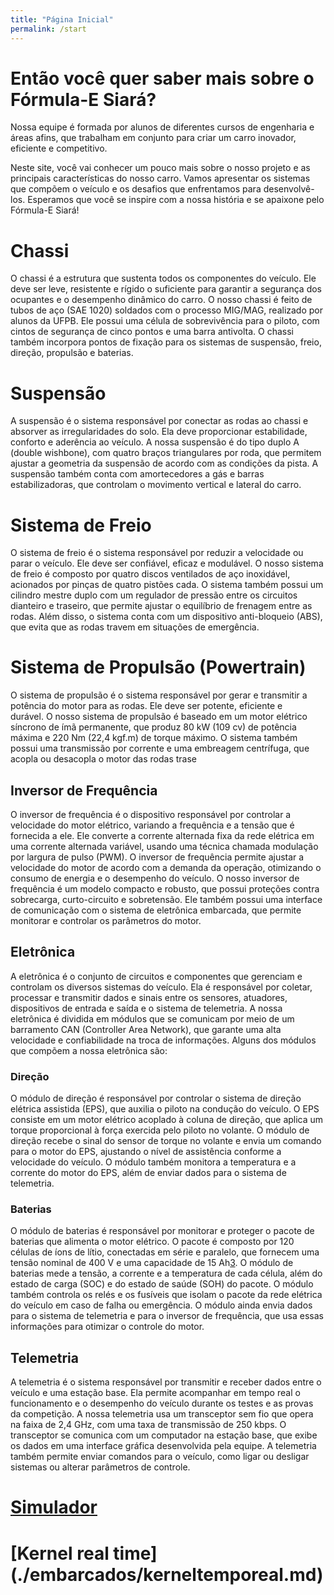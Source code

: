```yaml
---
title: "Página Inicial"
permalink: /start
---
```


# Então você quer saber mais sobre o Fórmula-E Siará?

Nossa equipe é formada por alunos de diferentes cursos de engenharia e áreas afins, que trabalham em conjunto para criar um carro inovador, eficiente e competitivo.

Neste site, você vai conhecer um pouco mais sobre o nosso projeto e as principais características do nosso carro. Vamos apresentar os sistemas que compõem o veículo e os desafios que enfrentamos para desenvolvê-los. Esperamos que você se inspire com a nossa história e se apaixone pelo Fórmula-E Siará!

# Chassi

O chassi é a estrutura que sustenta todos os componentes do veículo. Ele deve ser leve, resistente e rígido o suficiente para garantir a segurança dos ocupantes e o desempenho dinâmico do carro. O nosso chassi é feito de tubos de aço (SAE 1020) soldados com o processo MIG/MAG, realizado por alunos da UFPB. Ele possui uma célula de sobrevivência para o piloto, com cintos de segurança de cinco pontos e uma barra antivolta. O chassi também incorpora pontos de fixação para os sistemas de suspensão, freio, direção, propulsão e baterias.

# Suspensão

A suspensão é o sistema responsável por conectar as rodas ao chassi e absorver as irregularidades do solo. Ela deve proporcionar estabilidade, conforto e aderência ao veículo. A nossa suspensão é do tipo duplo A (double wishbone), com quatro braços triangulares por roda, que permitem ajustar a geometria da suspensão de acordo com as condições da pista. A suspensão também conta com amortecedores a gás e barras estabilizadoras, que controlam o movimento vertical e lateral do carro.

# Sistema de Freio

O sistema de freio é o sistema responsável por reduzir a velocidade ou parar o veículo. Ele deve ser confiável, eficaz e modulável. O nosso sistema de freio é composto por quatro discos ventilados de aço inoxidável, acionados por pinças de quatro pistões cada. O sistema também possui um cilindro mestre duplo com um regulador de pressão entre os circuitos dianteiro e traseiro, que permite ajustar o equilíbrio de frenagem entre as rodas. Além disso, o sistema conta com um dispositivo anti-bloqueio (ABS), que evita que as rodas travem em situações de emergência.

# Sistema de Propulsão (Powertrain)

O sistema de propulsão é o sistema responsável por gerar e transmitir a potência do motor para as rodas. Ele deve ser potente, eficiente e durável. O nosso sistema de propulsão é baseado em um motor elétrico síncrono de ímã permanente, que produz 80 kW (109 cv) de potência máxima e 220 Nm (22,4 kgf.m) de torque máximo. O sistema também possui uma transmissão por corrente e uma embreagem centrífuga, que acopla ou desacopla o motor das rodas trase

## Inversor de Frequência

O inversor de frequência é o dispositivo responsável por controlar a velocidade do motor elétrico, variando a frequência e a tensão que é fornecida a ele. Ele converte a corrente alternada fixa da rede elétrica em uma corrente alternada variável, usando uma técnica chamada modulação por largura de pulso (PWM). O inversor de frequência permite ajustar a velocidade do motor de acordo com a demanda da operação, otimizando o consumo de energia e o desempenho do veículo. O nosso inversor de frequência é um modelo compacto e robusto, que possui proteções contra sobrecarga, curto-circuito e sobretensão. Ele também possui uma interface de comunicação com o sistema de eletrônica embarcada, que permite monitorar e controlar os parâmetros do motor.

## Eletrônica

A eletrônica é o conjunto de circuitos e componentes que gerenciam e controlam os diversos sistemas do veículo. Ela é responsável por coletar, processar e transmitir dados e sinais entre os sensores, atuadores, dispositivos de entrada e saída e o sistema de telemetria. A nossa eletrônica é dividida em módulos que se comunicam por meio de um barramento CAN (Controller Area Network), que garante uma alta velocidade e confiabilidade na troca de informações. Alguns dos módulos que compõem a nossa eletrônica são:

### Direção

O módulo de direção é responsável por controlar o sistema de direção elétrica assistida (EPS), que auxilia o piloto na condução do veículo. O EPS consiste em um motor elétrico acoplado à coluna de direção, que aplica um torque proporcional à força exercida pelo piloto no volante. O módulo de direção recebe o sinal do sensor de torque no volante e envia um comando para o motor do EPS, ajustando o nível de assistência conforme a velocidade do veículo. O módulo também monitora a temperatura e a corrente do motor do EPS, além de enviar dados para o sistema de telemetria.

### Baterias

O módulo de baterias é responsável por monitorar e proteger o pacote de baterias que alimenta o motor elétrico. O pacote é composto por 120 células de íons de lítio, conectadas em série e paralelo, que fornecem uma tensão nominal de 400 V e uma capacidade de 15 Ah[3](https://blog.kalatec.com.br/inversor-de-frequencia/). O módulo de baterias mede a tensão, a corrente e a temperatura de cada célula, além do estado de carga (SOC) e do estado de saúde (SOH) do pacote. O módulo também controla os relés e os fusíveis que isolam o pacote da rede elétrica do veículo em caso de falha ou emergência. O módulo ainda envia dados para o sistema de telemetria e para o inversor de frequência, que usa essas informações para otimizar o controle do motor.

## Telemetria

A telemetria é o sistema responsável por transmitir e receber dados entre o veículo e uma estação base. Ela permite acompanhar em tempo real o funcionamento e o desempenho do veículo durante os testes e as provas da competição. A nossa telemetria usa um transceptor sem fio que opera na faixa de 2,4 GHz, com uma taxa de transmissão de 250 kbps. O transceptor se comunica com um computador na estação base, que exibe os dados em uma interface gráfica desenvolvida pela equipe. A telemetria também permite enviar comandos para o veículo, como ligar ou desligar sistemas ou alterar parâmetros de controle.

# [Simulador](./telemetria/simulador.md)
# [Kernel real time] (./embarcados/kerneltemporeal.md)